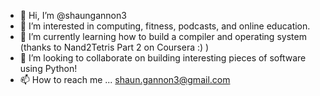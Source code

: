 - 👋 Hi, I’m @shaungannon3
- 👀 I’m interested in computing, fitness, podcasts, and online education.
- 🌱 I’m currently learning how to build a compiler and operating system (thanks to Nand2Tetris Part 2 on Coursera :) )
- 💞️ I’m looking to collaborate on building interesting pieces of software using Python!
- 📫 How to reach me ... shaun.gannon3@gmail.com

<!---
shaungannon3/shaungannon3 is a ✨ special ✨ repository because its `README.md` (this file) appears on your GitHub profile.
You can click the Preview link to take a look at your changes.
--->
